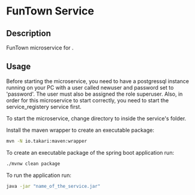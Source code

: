 # FunTown Service

## Description

FunTown microservice for .

## Usage
Before starting the microservice, you need to have a postgressql instance running on your PC with a user called newuser and password set to 'password'. 
The user must also be assigned the role superuser.
Also, in order for this microservice to start correctly, you need to start the service_registery service first.

To start the microservice, change directory to inside the service's folder.

Install the maven wrapper to create an executable package:
```bash
mvn -N io.takari:maven:wrapper
```

To create an executable package of the spring boot application run:

```bash
./mvnw clean package

```

To run the application run:

```bash
java -jar "name_of_the_service.jar"

```
